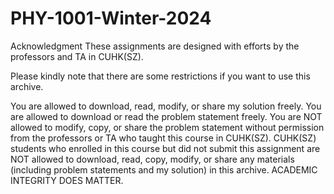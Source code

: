# PHY-1001-Winter-2024
Acknowledgment
These assignments are designed with efforts by the professors and TA in CUHK(SZ).

Please kindly note that there are some restrictions if you want to use this archive.

You are allowed to download, read, modify, or share my solution freely.
You are allowed to download or read the problem statement freely.
You are NOT allowed to modify, copy, or share the problem statement without permission from the professors or TA who taught this course in CUHK(SZ).
CUHK(SZ) students who enrolled in this course but did not submit this assignment are NOT allowed to download, read, copy, modify, or share any materials (including problem statements and my solution) in this archive. ACADEMIC INTEGRITY DOES MATTER.
